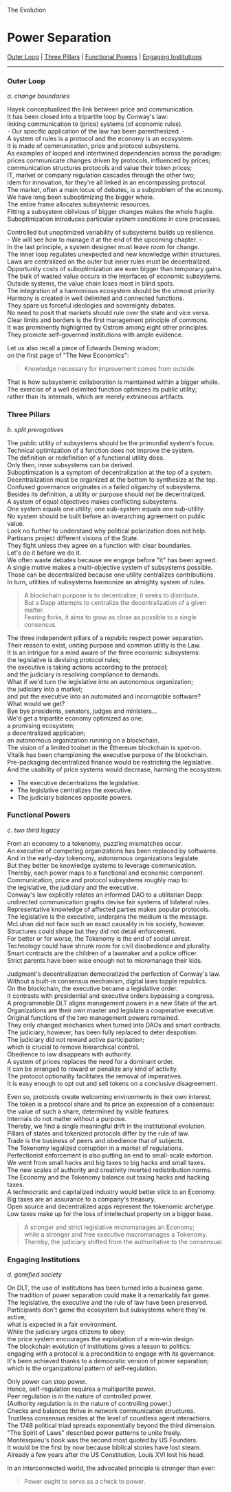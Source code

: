 The Evolution

# Power Separation

[Outer Loop](./05_power_separation.md#outer-loop) | 
[Three Pillars](./05_power_separation.md#three-pillars) | 
[Functional Powers](./05_power_separation.md#functional-powers) | 
[Engaging Institutions](./05_power_separation.md#engaging-institutions) 

---

### Outer Loop

*a. change boundaries*

Hayek conceptualized the link between price and communication.\
It has been closed into a tripartite loop by Conway's law:\
linking communication to (price) systems (of economic rules).\
\- Our specific application of the law has been parenthesized. -\
A system of rules is a protocol and the economy is an ecosystem.\
It is made of communication, price and protocol subsystems.\
As examples of looped and intertwined dependencies across the paradigm:\
prices communicate changes driven by protocols, influenced by prices;\
communication structures protocols and value their token prices;\
IT, market or company regulation cascades through the other two;\
idem for innovation, for they're all linked in an encompassing protocol.\
The market, often a main locus of debates, is a subproblem of the economy.\
We have long been suboptimizing the bigger whole.\
The entire frame allocates subsystemic resources.\
Fitting a subsystem oblivious of bigger changes makes the whole fragile.\
Suboptimization introduces particular system conditions in core processes.

Controlled but unoptimized variability of subsystems builds up resilience.\
\- We will see how to manage it at the end of the upcoming chapter. -\
In the last principle, a system designer must leave room for change.\
The inner loop regulates unexpected and new knowledge within structures.\
Laws are centralized on the outer but inner rules must be decentralized.\
Opportunity costs of suboptimization are even bigger than temporary gains.\
The bulk of wasted value occurs in the interfaces of economic subsystems.\
Outside systems, the value chain loses most in blind spots.\
The integration of a harmonious ecosystem should be the utmost priority.\
Harmony is created in well delimited and connected functions.\
They spare us forceful ideologies and sovereignty debates.\
No need to posit that markets should rule over the state and vice versa.\
Clear limits and borders is the first management principle of commons.\
It was prominently highlighted by Ostrom among eight other principles.\
They promote self-governed institutions with ample evidence.

Let us also recall a piece of Edwards Deming wisdom;\
on the first page of "The New Economics":
>   Knowledge necessary for improvement comes from outside.

That is how subsystemic collaboration is maintained within a bigger whole.\
The exercise of a well delimited function optimizes its public utility;\
rather than its internals, which are merely extraneous artifacts.

### Three Pillars

*b. split prerogatives*

The public utility of subsystems should be the primordial system's focus.\
Technical optimization of a function does not improve the system.\
The definition or redefinition of a functional utility does.\
Only then, inner subsystems can be derived.\
Suboptimization is a symptom of decentralization at the top of a system.\
Decentralization must be organized at the bottom to synthesize at the top.\
Confused governance originates in a failed oligarchy of subsystems.\
Besides its definition, a utility or purpose should not be decentralized.\
A system of equal objectives makes conflicting subsystems.\
One system equals one utility; one sub-system equals one sub-utility.\
No system should be built before an overarching agreement on public value.\
Look no further to understand why political polarization does not help.\
Partisans project different visions of the State.\
They fight unless they agree on a function with clear boundaries.\
Let's do it before we do it.\
We often waste debates because we engage before "it" has been agreed.\
A single motive makes a multi-objective system of subsystems possible.\
Those can be decentralized because one utility centralizes contributions.\
In turn, utilities of subsystems harmonize an almighty system of rules.

> A blockchain purpose is to decentralize; it seeks to distribute.\
But a Dapp attempts to centralize the decentralization of a given matter.\
Fearing forks, it aims to grow as close as possible to a single consensus.

The three independent pillars of a republic respect power separation.\
Their reason to exist, uniting purpose and common utility is the Law.\
It is an intrigue for a mind aware of the three economic subsystems:\
the legislative is devising protocol rules;\
the executive is taking actions according to the protocol;\
and the judiciary is resolving compliance to demands.\
What if we'd turn the legislative into an autonomous organization;\
the judiciary into a market;\
and put the executive into an automated and incorruptible software?\
What would we get?\
Bye bye presidents, senators, judges and ministers…\
We'd get a tripartite economy optimized as one;\
a promising ecosystem;\
a decentralized application;\
an autonomous organization running on a blockchain.\
The vision of a limited toolset in the Ethereum blockchain is spot-on.\
Vitalik has been championing the executive purpose of the blockchain.\
Pre-packaging decentralized finance would be restricting the legislative.\
And the usability of price systems would decrease, harming the ecosystem.

- The executive decentralizes the legislative.
- The legislative centralizes the executive.
- The judiciary balances opposite powers.

### Functional Powers

*c. two third legacy*

From an economy to a tokenomy, puzzling mismatches occur.\
An executive of competing organizations has been replaced by softwares.\
And in the early-day tokenomy, autonomous organizations legislate.\
But they better be knowledge systems to leverage communication.\
Thereby, each power maps to a functional and economic component.\
Communication, price and protocol subsystems roughly map to:\
the legislative, the judiciary and the executive.\
Conway's law explicitly relates an informed DAO to a utilitarian Dapp:\
undirected communication graphs devise fair systems of bilateral rules.\
Representative knowledge of affected parties makes popular protocols.\
The legislative is the executive, underpins the medium is the message.\
McLuhan did not face such an exact causality in his society, however.\
Structures could shape but they did not detail enforcement.\
For better or for worse, the Tokenomy is the end of social unrest.\
Technology could have shrunk room for civil disobedience and plurality.\
Smart contracts are the children of a lawmaker and a police officer.\
Strict parents have been wise enough not to micromanage their kids.

Judgment's decentralization democratized the perfection of Conway's law.\
Without a built-in consensus mechanism, digital laws topple republics.\
On the blockchain, the executive became a legislative order.\
It contrasts with presidential and executive orders bypassing a congress.\
A programmable DLT aligns management powers in a new State of the art.\
Organizations are their own master and legislate a cooperative executive.\
Original functions of the two management powers remained.\
They only changed mechanics when turned into DAOs and smart contracts.\
The judiciary, however, has been fully replaced to deter despotism.\
The judiciary did not reward active participation;\
which is crucial to remove hierarchical control.\
Obedience to law disappears with authority.\
A system of prices replaces the need for a dominant order.\
It can be arranged to reward or penalize any kind of activity.\
The protocol optionality facilitates the removal of imperatives.\
It is easy enough to opt out and sell tokens on a conclusive disagreement.

Even so, protocols create welcoming environments in their own interest.\
The token is a protocol share and its price an expression of a consensus:\
the value of such a share, determined by visible features.\
Internals do not matter without a purpose.\
Thereby, we find a single meaningful drift in the institutional evolution.\
Pillars of states and tokenized protocols differ by the rule of law.\
Trade is the business of peers and obedience that of subjects.\
The Tokenomy legalized corruption in a market of regulations.\
Perfectionist enforcement is also putting an end to small-scale extortion.\
We went from small hacks and big taxes to big hacks and small taxes.\
The new scales of authority and creativity inverted redistribution norms.\
The Economy and the Tokenomy balance out taxing hacks and hacking taxes.\
A technocratic and capitalized industry would better stick to an Economy.\
Big taxes are an assurance to a company's treasury.\
Open source and decentralized apps represent the tokenomic archetype.\
Low taxes make up for the loss of intellectual property on a bigger base.

> A stronger and strict legislative micromanages an Economy;\
while a stronger and free executive macromanages a Tokenomy.\
Thereby, the judiciary shifted from the authoritative to the consensual.

### Engaging Institutions

*d. gamified society*

On DLT, the use of institutions has been turned into a business game.\
The tradition of power separation could make it a remarkably fair game.\
The legislative, the executive and the rule of law have been preserved.\
Participants don't game the ecosystem but subsystems where they're active;\
what is expected in a fair environment.\
While the judiciary urges citizens to obey;\
the price system encourages the exploitation of a win-win design.\
The blockchain evolution of institutions gives a lesson to politics:\
engaging with a protocol is a precondition to engage with its governance.\
It's been achieved thanks to a democratic version of power separation;\
which is the organizational pattern of self-regulation.

Only power can stop power.\
Hence, self-regulation requires a multipartite power.\
Peer regulation is in the nature of controlled power.\
(Authority regulation is in the nature of controlling power.)\
Checks and balances thrive in network communication structures.\
Trustless consensus resides at the level of countless agent interactions.\
The 1748 political triad spreads exponentially beyond the third dimension.\
"The Spirit of Laws" described power patterns to unite freely.\
Montesquieu's book was the second most quoted by US Founders.\
It would be the first by now because biblical stories have lost steam.\
Already a few years after the US Constitution, Louis XVI lost his head.

In an interconnected world, the advocated principle is stronger than ever:
> Power ought to serve as a check to power.

